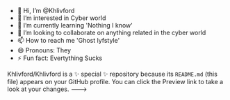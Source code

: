 - 👋 Hi, I’m @Khlivford
- 👀 I’m interested in Cyber world
- 🌱 I’m currently learning 'Nothing I know'
- 💞️ I’m looking to collaborate on anything related in the cyber world
- 📫 How to reach me 'Ghost lyfstyle'
- 😄 Pronouns: They
- ⚡ Fun fact: Evertything Sucks
  
Khlivford/Khlivford is a ✨ special ✨ repository because its `README.md` (this file) appears on your GitHub profile.
You can click the Preview link to take a look at your changes.
--->
